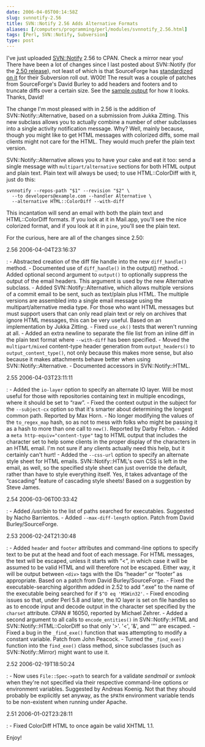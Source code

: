 ```yaml
--- 
date: 2006-04-05T00:14:58Z
slug: svnnotify-2.56
title: SVN::Notify 2.56 Adds Alternative Formats
aliases: [/computers/programming/perl/modules/svnnotify_2.56.html]
tags: [Perl, SVN::Notify, Subversion]
type: post
---
```


I've just uploaded [SVN::Notify] 2.56 to CPAN. Check a mirror near you! There
have been a lot of changes since I last posted about SVN::Notify (for the [2.50
release]), not least of which is that SourceForge has [standardized on it] for
their Subversion roll out. W00t! The result was a couple of patches from
SourceForge's David Burley to add headers and footers and to truncate diffs over
a certain size. See the [sample output] for how it looks. Thanks, David!

The change I'm most pleased with in 2.56 is the addition of
SVN::Notify::Alternative, based on a submission from Jukka Zitting. This new
subclass allows you to actually combine a number of other subclasses into a
single activity notification message. Why? Well, mainly because, though you
might like to get HTML messages with colorized diffs, some mail clients might
not care for the HTML. They would much prefer the plain text version.

SVN::Notify::Alternative allows you to have your cake and eat it too: send a
single message with `multipart/alternative` sections for both HTML output and
plain text. Plain text will always be used; to use HTML::ColorDiff with it, just
do this:

    svnnotify --repos-path "$1" --revision "$2" \
      --to developers@example.com --handler Alternative \
      --alternative HTML::ColorDiff --with-diff

This incantation will send an email with both the plain text and HTML::ColorDiff
formats. If you look at it in Mail.app, you'll see the nice colorized format,
and if you look at it in `pine`, you'll see the plain text.

For the curious, here are all of the changes since 2.50:

2.56 2006-04-04T23:16:37

:   -   Abstracted creation of the diff file handle into the new `diff_handle()`
        method.
    -   Documented use of `diff_handle()` in the output() method.
    -   Added optional second argument to `output()` to optionally suppress the
        output of the email headers. This argument is used by the new
        Alternative subclass.
    -   Added SVN::Notify::Alternative, which allows multiple versions of a
        commit email to be sent, such as text/plain plus HTML. The multiple
        versions are assembled into a single email message using the
        multipart/alternative media type. For those who want HTML messages but
        must support users that can only read plain text or rely on archives
        that ignore HTML messages, this can be very useful. Based on an
        implementation by Jukka Zitting.
    -   Fixed `use_ok()` tests that weren't running at all.
    -   Added an extra newline to separate the file list from an inline diff in
        the plain text format where `--with-diff` has been specified.
    -   Moved the `multipart/mixed` content-type header generation from
        `output_headers()` to `output_content_type()`, not only because this
        makes more sense, but also because it makes attachments behave better
        when using SVN::Notify::Alternative.
    -   Documented accessors in SVN::Notify::HTML.

2.55 2006-04-03T23:11:11

:   -   Added the `io-layer` option to specify an alternate IO layer. Will be
        most useful for those with repositories containing text in multiple
        encodings, where it should be set to “raw”.
    -   Fixed the context output in the subject for the `--subject-cx` option so
        that it's smarter about determining the longest common path. Reported by
        Max Horn.
    -   No longer modifying the values of the `to_regex_map` hash, so as not to
        mess with folks who might be passing it as a hash to more than one call
        to `new()`. Reported by Darby Felton.
    -   Added a `meta http-equiv="content-type"` tag to HTML output that
        includes the character set to help some clients in the proper display of
        the characters in an HTML email. I'm not sure if any clients actually
        need this help, but it certainly can't hurt!
    -   Added the `--css-url` option to specify an alternate style sheet for
        HTML emails. SVN::Notify::HTML's own CSS is left in the email, as well,
        so the specified style sheet can just override the default, rather than
        have to style everything itself. Yes, it takes advantage of the
        “cascading” feature of cascading style sheets! Based on a suggestion by
        Steve James.

2.54 2006-03-06T00:33:42

:   -   Added */usr/bin* to the list of paths searched for executables.
        Suggested by Nacho Barrientos.
    -   Added `--max-diff-length` option. Patch from David Burley/SourceForge.

2.53 2006-02-24T21:30:48

:   -   Added `header` and `footer` attributes and command-line options to
        specify text to be put at the head and foot of each message. For HTML
        messages, the text will be escaped, unless it starts with “\<”, in which
        case it will be assumed to be valid HTML and will therefore not be
        escaped. Either way, it will be output between `<div>` tags with the IDs
        “header” or “footer” as appropriate. Based on a patch from David
        Burley/SourceForge.
    -   Fixed the executable-searching algorithm added in 2.52 to add “.exe” to
        the name of the executable being searched for if `$^O eq 'MSWin32'`.
    -   Fixed encoding issues so that, under Perl 5.8 and later, the IO layer is
        set on file handles so as to encode input and decode output in the
        character set specified by the `charset` attribute. CPAN \# 16050,
        reported by Michael Zehrer.
    -   Added a second argument to all calls to `encode_entities()` in
        SVN::Notify::HTML and SVN::Notify::HTML::ColorDiff so that only '\>'.
        '\<', '&', and '"' are escaped.
    -   Fixed a bug in the `_find_exe()` function that was attempting to modify
        a constant variable. Patch from John Peacock.
    -   Turned the `_find_exe()` function into the `find_exe()` class method,
        since subclasses (such as SVN::Notify::Mirror) might want to use it.

2.52 2006-02-19T18:50:24

:   -   Now uses `File::Spec->path` to search for a validate *sendmail* or
        *svnlook* when they're not specified via their respective command-line
        options or environment variables. Suggested by Andreas Koenig. Not that
        they should probably be explicitly set anyway, as the `$PATH`
        environment variable tends to be non-existent when running under Apache.

2.51 2006-01-02T23:28:11

:   -   Fixed ColorDiff HTML to once again be valid XHTML 1.1.

Enjoy!

  [SVN::Notify]: http://search.cpan.org/dist/SVN-Notify/ "SVN::Notify on CPAN"
  [2.50 release]: /computers/programming/perl/modules/svnnotify_2.50.html
    "SVN::Notify 2.50 Announcement"
  [standardized on it]: http://sourceforge.net/docs/E09#svn_notify
    "SourceForge: Commit Notifications via Email (SVN::Notify)"
  [sample output]: /code/svnnotify/svnnotify-2.56_colordiff_example.html
    "Example output from SVN::Notify 2.56"
